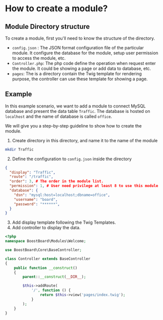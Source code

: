 # How to create a module?

## Module Directory structure

To create a module, first you'll need to know the structure of the directory.

- `config.json` : The JSON format configuration file of the particular module. It configure the database for the module, setup user permission to access the module, etc.
- `Controller.php`: The php code define the operation when request enter the module. It could be showing a page or add data to database, etc.
- `pages`: The is a directory contain the Twig template for rendering purpose, the controller can use these template for showing a page.

## Example

In this example scenario, we want to add a module to connect MySQL database and present the data table `Traffic`. The database is hosted on `localhost` and the name of database is called `office`.

We will give you a step-by-step guideline to show how to create the module.

1. Create directory in this directory, and name it to the name of the module
```bash
mkdir Traffic
```

2. Define the configuration to `config.json` inside the directory
```json
{
  "display": "Traffic",
  "route": "/traffic",
  "order": 3, # The order in the module list.
  "permission": 1, # User need privilege at least 8 to use this module.
  "database": {
    "dsn": "mysql:host=localhost;dbname=office",
    "username": "board",
    "password": "******",
  }
}
```

3. Add display template following the Twig Templates.
4. Add controller to display the data.
```php
<?php
namespace BoostBoard\Modules\Welcome;

use BoostBoard\Core\BaseController;

class Controller extends BaseController
{
    public function __construct()
    {
        parent::__construct(__DIR__);

        $this->addRoute(
            '/', function () {
                return $this->view('pages/index.twig');
            }
        );
    }
}
```
